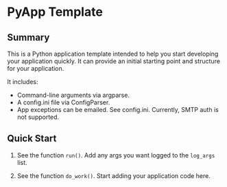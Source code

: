 PyApp Template
==============

Summary
-------

This is a Python application template intended to help you start
developing your application quickly. It can provide an initial
starting point and structure for your application.

It includes:
- Command-line arguments via argparse.
- A config.ini file via ConfigParser.
- App exceptions can be emailed. See config.ini. Currently, SMTP auth is not supported.

Quick Start
-----------

1) See the function `run()`. Add any args you want logged to the `log_args` list.

2) See the function `do_work()`. Start adding your application code here.
